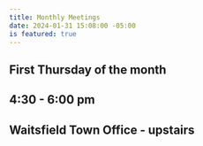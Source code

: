```yaml
---
title: Monthly Meetings
date: 2024-01-31 15:08:00 -05:00
is featured: true
---
```


## First Thursday of the month
## 4:30 - 6:00 pm
## Waitsfield Town Office - upstairs